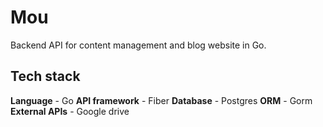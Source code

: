 # Mou
Backend API for content management and blog website in Go.

## Tech stack
**Language** - Go
**API framework** - Fiber
**Database** - Postgres
**ORM** - Gorm
**External APIs** - Google drive
